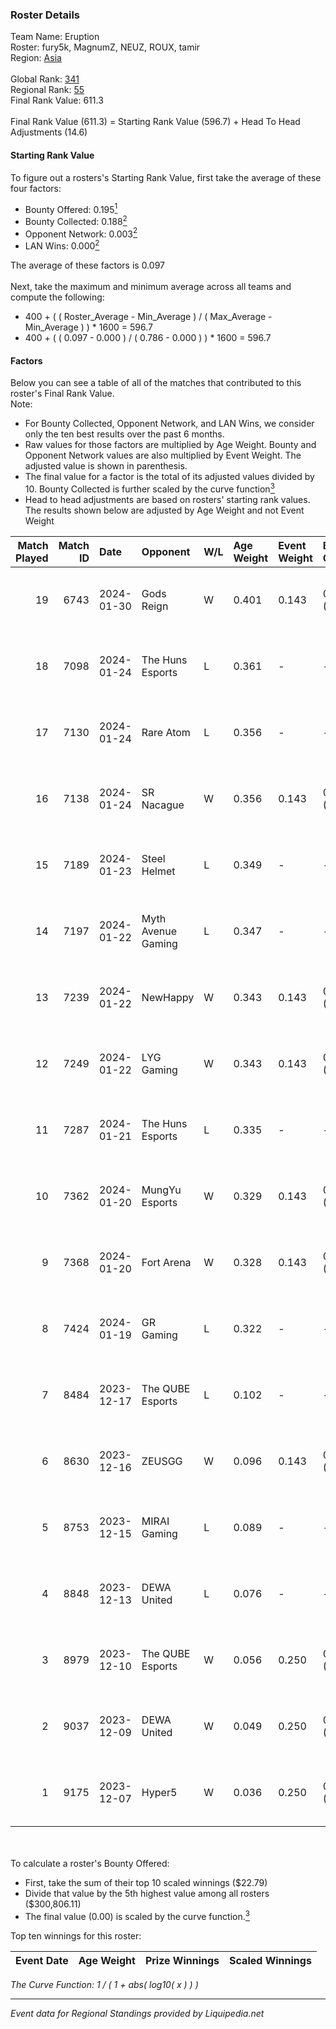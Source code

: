 ### Roster Details<br />
Team Name: Eruption<br />
Roster: fury5k, MagnumZ, NEUZ, ROUX, tamir<br />
Region: [Asia]( ../standings_asia.md)<br />
<br />
Global Rank: [341](../standings_global.md)<br />
Regional Rank: [55]( ../standings_asia.md)<br />
Final Rank Value:  611.3<br />
<br />
Final Rank Value (611.3) = Starting Rank Value (596.7) + Head To Head Adjustments (14.6)<br />

#### Starting Rank Value<br />
To figure out a rosters's Starting Rank Value, first take the average of these four factors:<br />
- Bounty Offered: 0.195[<sup>1</sup>](#table2)
- Bounty Collected: 0.188[<sup>2</sup>](#table1)
- Opponent Network: 0.003[<sup>2</sup>](#table1)
- LAN Wins: 0.000[<sup>2</sup>](#table1)

The average of these factors is 0.097<br />
<br />
Next, take the maximum and minimum average across all teams and compute the following:<br />
- 400 + ( ( Roster_Average - Min_Average ) / ( Max_Average - Min_Average ) ) * 1600 = 596.7
- 400 + ( ( 0.097 - 0.000 ) / ( 0.786 - 0.000 ) ) * 1600 = 596.7


#### Factors<br />
Below you can see a table of all of the matches that contributed to this roster's Final Rank Value.<br />
Note:<br />

- For Bounty Collected, Opponent Network, and LAN Wins, we consider only the ten best results over the past 6 months.
- Raw values for those factors are multiplied by Age Weight. Bounty and Opponent Network values are also multiplied by Event Weight. The adjusted value is shown in parenthesis.
- The final value for a factor is the total of its adjusted values divided by 10. Bounty Collected is further scaled by the curve function[<sup>3</sup>](#curveFunction)
- Head to head adjustments are based on rosters' starting rank values. The results shown below are adjusted by Age Weight and not Event Weight
<span id="table1"></span><br />


| Match Played | Match ID | Date       | Opponent           | W/L | Age Weight | Event Weight | Bounty Collected | Opponent Network | LAN Wins  | H2H Adj. | Roster                               |
| -: | -: | :- | :- | :- | :- | :- | :- | :- | :- | -: | :- |
|           19 |     6743 | 2024-01-30 | Gods Reign         | W   | 0.401      | 0.143        | 0.004 (0.000)    | 0.105 (0.006)    | 0 (0.000) |     8.04 | fury5k, MagnumZ, NEUZ, ROUX, tamir   |
|           18 |     7098 | 2024-01-24 | The Huns Esports   | L   | 0.361      | -            | -                | -                | -         |    -1.84 | fury5k, MagnumZ, NEUZ, ROUX, tamir   |
|           17 |     7130 | 2024-01-24 | Rare Atom          | L   | 0.356      | -            | -                | -                | -         |    -3.92 | fury5k, MagnumZ, NEUZ, ROUX, tamir   |
|           16 |     7138 | 2024-01-24 | SR Nacague         | W   | 0.356      | 0.143        | 0.000 (0.000)    | 0.013 (0.001)    | 0 (0.000) |     2.65 | fury5k, MagnumZ, NEUZ, ROUX, tamir   |
|           15 |     7189 | 2024-01-23 | Steel Helmet       | L   | 0.349      | -            | -                | -                | -         |    -4.23 | fury5k, MagnumZ, NEUZ, ROUX, tamir   |
|           14 |     7197 | 2024-01-22 | Myth Avenue Gaming | L   | 0.347      | -            | -                | -                | -         |    -4.32 | fury5k, MagnumZ, NEUZ, ROUX, tamir   |
|           13 |     7239 | 2024-01-22 | NewHappy           | W   | 0.343      | 0.143        | 0.003 (0.000)    | 0.066 (0.003)    | 0 (0.000) |     6.56 | fury5k, MagnumZ, NEUZ, ROUX, tamir   |
|           12 |     7249 | 2024-01-22 | LYG Gaming         | W   | 0.343      | 0.143        | 0.001 (0.000)    | 0.275 (0.013)    | 0 (0.000) |     7.21 | fury5k, MagnumZ, NEUZ, ROUX, tamir   |
|           11 |     7287 | 2024-01-21 | The Huns Esports   | L   | 0.335      | -            | -                | -                | -         |    -1.83 | fury5k, MagnumZ, NEUZ, ROUX, tamir   |
|           10 |     7362 | 2024-01-20 | MungYu Esports     | W   | 0.329      | 0.143        | 0.000 (0.000)    | 0.036 (0.002)    | 0 (0.000) |     4.13 | fury5k, MagnumZ, NEUZ, ROUX, tamir   |
|            9 |     7368 | 2024-01-20 | Fort Arena         | W   | 0.328      | 0.143        | 0.000 (0.000)    | 0.016 (0.001)    | 0 (0.000) |     3.67 | fury5k, MagnumZ, NEUZ, ROUX, tamir   |
|            8 |     7424 | 2024-01-19 | GR Gaming          | L   | 0.322      | -            | -                | -                | -         |    -2.67 | fury5k, MagnumZ, NEUZ, ROUX, tamir   |
|            7 |     8484 | 2023-12-17 | The QUBE Esports   | L   | 0.102      | -            | -                | -                | -         |    -1.02 | fury5k, MagnumZ, NEUZ, ROUX, tamir   |
|            6 |     8630 | 2023-12-16 | ZEUSGG             | W   | 0.096      | 0.143        | 0.000 (0.000)    | 0.076 (0.001)    | 0 (0.000) |     1.12 | fury5k, MagnumZ, NEUZ, ROUX, tamir   |
|            5 |     8753 | 2023-12-15 | MIRAI Gaming       | L   | 0.089      | -            | -                | -                | -         |    -0.99 | fury5k, MagnumZ, NEUZ, ROUX, tamir   |
|            4 |     8848 | 2023-12-13 | DEWA United        | L   | 0.076      | -            | -                | -                | -         |    -0.82 | ariucle, fury5k, MagnumZ, NEUZ, ROUX |
|            3 |     8979 | 2023-12-10 | The QUBE Esports   | W   | 0.056      | 0.250        | 0.001 (0.000)    | 0.120 (0.002)    | 0 (0.000) |     1.21 | ariucle, fury5k, MagnumZ, NEUZ, ROUX |
|            2 |     9037 | 2023-12-09 | DEWA United        | W   | 0.049      | 0.250        | 0.002 (0.000)    | 0.185 (0.002)    | 0 (0.000) |     1.02 | ariucle, fury5k, MagnumZ, NEUZ, ROUX |
|            1 |     9175 | 2023-12-07 | Hyper5             | W   | 0.036      | 0.250        | 0.000 (0.000)    | 0.017 (0.000)    | 0 (0.000) |     0.59 | ariucle, fury5k, MagnumZ, NEUZ, ROUX |

<br />
<span id="table2"></span><br />
To calculate a roster's Bounty Offered:<br />

- First, take the sum of their top 10 scaled winnings ($22.79)
- Divide that value by the 5th highest value among all rosters ($300,806.11)
- The final value (0.00) is scaled by the curve function.[<sup>3</sup>](#curveFunction)

Top ten winnings for this roster:<br />

| Event Date | Age Weight | Prize Winnings | Scaled Winnings |
| :- | -: | :- | :- |


<span id="curveFunction"></span>_The Curve Function: 1 / ( 1 + abs( log10( x ) ) )_<br />

---
_Event data for Regional Standings provided by Liquipedia.net_<br />
